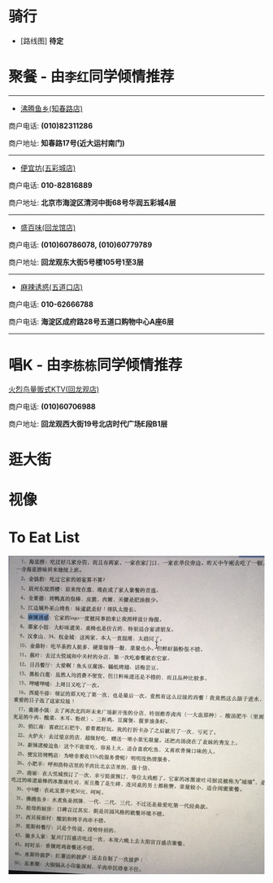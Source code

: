 # 骑行

- [路线图] **待定**

# 聚餐 - **由`李红`同学倾情推荐**

---

- [沸腾鱼乡(知春路店)](http://j.map.baidu.com/LDU7k)

商户电话: 
**(010)82311286**

商户地址: **知春路17号(近大运村南门)**

---

- [便宜坊(五彩城店)](http://j.map.baidu.com/aTPkr)

商户电话: **010-82816889**

商户地址: **北京市海淀区清河中街68号华润五彩城4层**


---

- [盛百味(回龙馆店)](http://j.map.baidu.com/nn7Ik)

商户电话: **(010)60786078, (010)60779789**

商户地址: 
**回龙观东大街5号楼105号1至3层**

---

- [麻辣诱惑(五道口店)](http://j.map.baidu.com/XQn1o)

商户电话: **010-62666788**

商户电话: **海淀区成府路28号五道口购物中心A座6层**




---


# 唱K - **由`李栋栋`同学倾情推荐**

[火烈鸟量贩式KTV(回龙观店)](http://j.map.baidu.com/pSOkB) 

商户电话: **(010)60706988**

商户地址: **回龙观西大街19号北店时代广场E段B1层**

# 逛大街

# 视像

# To Eat List

![To Eat List](toeatlist.jpg)

